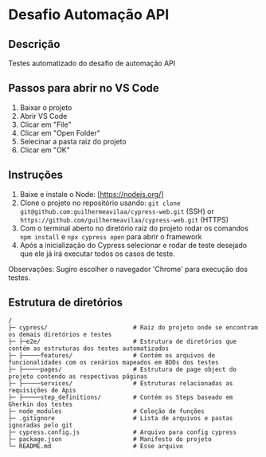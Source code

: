# Desafio Automação API
## Descrição
Testes automatizado do desafio de automação API
## Passos para abrir no VS Code
1. Baixar o projeto
2. Abrir VS Code
3. Clicar em "File"
4. Clicar em "Open Folder"
5. Selecinar a pasta raiz do projeto
6. Clicar em "OK"
## Instruções
1. Baixe e instale o Node: [https://nodejs.org/]
2. Clone o projeto no repositório usando: `git clone git@github.com:guilhermeavilaa/cypress-web.git` (SSH) or `https://github.com/guilhermeavilaa/cypress-web.git` (HTTPS)
3. Com o terminal aberto no diretório raiz do projeto rodar os comandos `npm install` e `npx cypress open` para abrir o framework
4. Após a inicialização do Cypress selecionar e rodar de teste desejado que ele já irá executar todos os casos de teste.

Observações: Sugiro escolher o navegador 'Chrome' para execução dos testes.


## Estrutura de diretórios
```
/
├─ cypress/                        # Raiz do projeto onde se encontram os demais diretórios e testes
├─ ├─e2e/                          # Estrutura de diretórios que contém as estruturas dos testes automatizados
├─ ├─────features/                 # Contém os arquivos de funcionalidades com os cenários mapeados em BDDs dos testes
├─ ├─────pages/                    # Estrutura de page object do projeto contendo as respectivas páginas
├─ ├─────services/                 # Estruturas relacionadas as requisições de Apis
├─ ├─────step_definitions/         # Contém os Steps baseado em Gherkin dos testes
├─ node_modules                    # Coleção de funções
├─ .gitignore                      # Lista de arquivos e pastas ignoradas pelo git
├─ cypress.config.js               # Arquivo para config cypress
├─ package.json                    # Manifesto do projeto
└─ README.md                       # Esse arquivo
```
